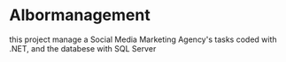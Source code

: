 # Albormanagement
this project manage a Social Media Marketing Agency's tasks 
coded with .NET, and the databese with SQL Server 
